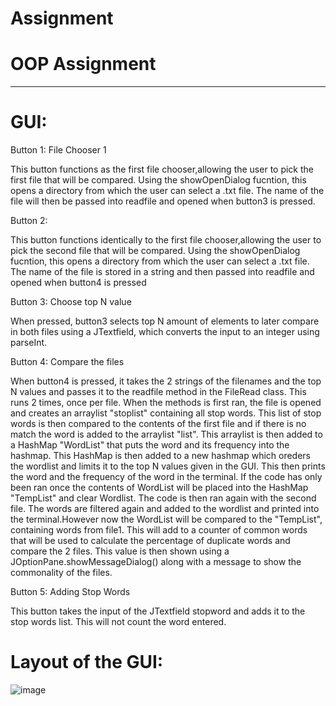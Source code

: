 # Assignment
# OOP Assignment
***********************************************************************

# GUI:

Button 1: File Chooser 1


This button functions as the first file chooser,allowing the user to pick the first file that will be compared. Using the showOpenDialog fucntion, this opens a directory from which the user can select a .txt file. The name of the file will then be passed into readfile and opened when button3 is pressed.

Button 2:


This button functions identically to the first file chooser,allowing the user to pick the second file that will be compared. Using the showOpenDialog fucntion, this opens a directory from which the user can select a .txt file. The name of the file is stored in a string and then passed into readfile and opened when button4 is pressed 


Button 3: Choose top N value 


When pressed, button3 selects top N amount of elements to later compare in both files using a JTextfield, which converts the input to an integer using parseInt. 

Button 4: Compare the files


When button4 is pressed, it takes the 2 strings of the filenames and the top N values and passes it to the readfile method in the FileRead class. This runs 2 times, once per file. When the methods is first ran, the file is opened and creates an arraylist "stoplist" containing all stop words. This list of stop words is then compared to the contents of the first file and if there is no match the word is added to the arraylist "list". This arraylist is then added to a HashMap "WordList" that puts the word and its frequency into the hashmap. This HashMap is then added to a new hashmap which oreders the wordlist and limits it to the top N values given in the GUI. This then prints the word and the frequency of the word in the terminal. If the code has only been ran once the contents of WordList will be placed into the HashMap "TempList" and clear Wordlist. The code is then ran again with the second file. The words are filtered again and added to the wordlist and printed into the terminal.However now the WordList will be compared to the "TempList", containing words from file1. This will add to a counter of common words that will be used to calculate the percentage of duplicate words and compare the 2 files. This value is then shown using a JOptionPane.showMessageDialog() along with a message to show the commonality of the files. 


Button 5: Adding Stop Words


This button takes the input of the JTextfield stopword and adds it to the stop words list. This will not count the word entered.


# Layout of the GUI:
![image](https://user-images.githubusercontent.com/103035902/163566266-b3ac639f-7c51-4dd9-b409-6bb2a849e432.png)
